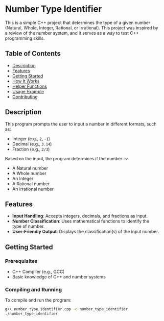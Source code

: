 # Number Type Identifier

This is a simple C++ project that determines the type of a given number (Natural, Whole, Integer, Rational, or Irrational). This project was inspired by a review of the number system, and it serves as a way to test C++ programming skills.

## Table of Contents
- [Description](#description)
- [Features](#features)
- [Getting Started](#getting-started)
- [How It Works](#how-it-works)
- [Helper Functions](#helper-functions)
- [Usage Example](#usage-example)
- [Contributing](#contributing)

## Description
This program prompts the user to input a number in different formats, such as:
- Integer (e.g., `2`, `-1`)
- Decimal (e.g., `3.14`)
- Fraction (e.g., `2/3`)

Based on the input, the program determines if the number is:
- A Natural number
- A Whole number
- An Integer
- A Rational number
- An Irrational number

## Features
- **Input Handling**: Accepts integers, decimals, and fractions as input.
- **Number Classification**: Uses mathematical functions to identify the type of number.
- **User-Friendly Output**: Displays the classification(s) of the input number.

## Getting Started
### Prerequisites
- C++ Compiler (e.g., GCC)
- Basic knowledge of C++ and number systems

### Compiling and Running
To compile and run the program:
```bash
g++ number_type_identifier.cpp -o number_type_identifier
./number_type_identifier
